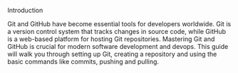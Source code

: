 Introduction

Git and GitHub have become essential tools for developers worldwide. Git is a version control system that tracks changes in source code, while GitHub is a web-based platform for hosting Git repositories. Mastering Git and GitHub is crucial for modern software development and devops. This guide will walk you through setting up Git, creating a repository and using the basic commands like commits, pushing and pulling.
